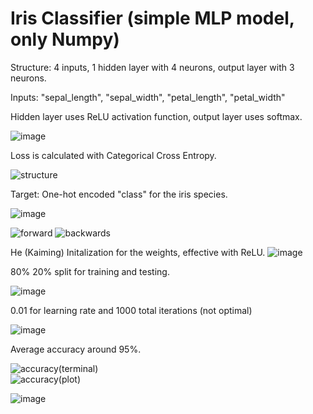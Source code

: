 # Iris Classifier (simple MLP model, only Numpy) 

Structure: 4 inputs, 1 hidden layer with 4 neurons, output layer with 3 neurons.

Inputs: "sepal_length", "sepal_width", "petal_length", "petal_width"

Hidden layer uses ReLU activation function, output layer uses softmax.

![image](https://github.com/user-attachments/assets/428e0e99-eac5-4df0-b3ac-96dc503db411)


Loss is calculated with Categorical Cross Entropy.

![structure](https://github.com/user-attachments/assets/eab47550-1b92-41a2-8aaa-61e724b3cde9)

Target: One-hot encoded "class" for the iris species.

![image](https://github.com/user-attachments/assets/e20939f8-ebb4-4e47-a8ad-0ebba77e645c)


![forward](https://github.com/user-attachments/assets/ce24a900-7780-47ae-8411-06950ba4adbc)  ![backwards](https://github.com/user-attachments/assets/5de0a14d-fe7d-45ee-abe5-f8594b75f2ef)


He (Kaiming) Initalization for the weights, effective with ReLU.
![image](https://github.com/user-attachments/assets/83171d49-b367-4215-932a-eecf9ed333c3)

80% 20% split for training and testing.

![image](https://github.com/user-attachments/assets/180403da-ce9f-491f-b5e3-c3a3e1f8d20b)

0.01 for learning rate and 1000 total iterations (not optimal)

![image](https://github.com/user-attachments/assets/b41f43d5-dbc4-403a-9e22-a2f8eab860b5)


Average accuracy around 95%.

![accuracy(terminal)](https://github.com/user-attachments/assets/bf59a062-189d-464c-ab58-2dc96466947a)   
![accuracy(plot)](https://github.com/user-attachments/assets/166175b3-a05b-46fd-b6f6-d040a0764d6b)

![image](https://github.com/user-attachments/assets/b175ae69-c919-49f0-823c-dbe9df26739b)
